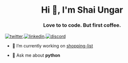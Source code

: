 <h1 align="center">Hi 👋, I'm Shai Ungar</h1>
<h3 align="center">Love to to code. But first coffee.</h3>

<a href="https://twitter.com/intent/follow?screen_name=le1vyshay" target="blank">
  <img align="center" src="https://img.shields.io/badge/-@shaiu22-1DA1F2?style=flat-square&logo=twitter&labelColor=white" alt="twitter"/>
</a>
<a href="https://www.linkedin.com/in/shai-ungar-5839b414" target="blank">
  <img align="center" src="https://img.shields.io/badge/-shaiungar-5839b414?style=flat-square&logo=linkedin" alt="linkedin"/>
</a>
<a href="https://discordapp.com/users/709310817979465778/" target="blank">
  <img align="center" src="https://img.shields.io/badge/-shaiungar-7289DA?style=flat-square&logo=discord&logoColor=2C2F33" alt="discord" />
</a>

- 🔭 I’m currently working on [shopping-list](https://github.com/shaiu/shopping-list)

- 💬 Ask me about **python**
